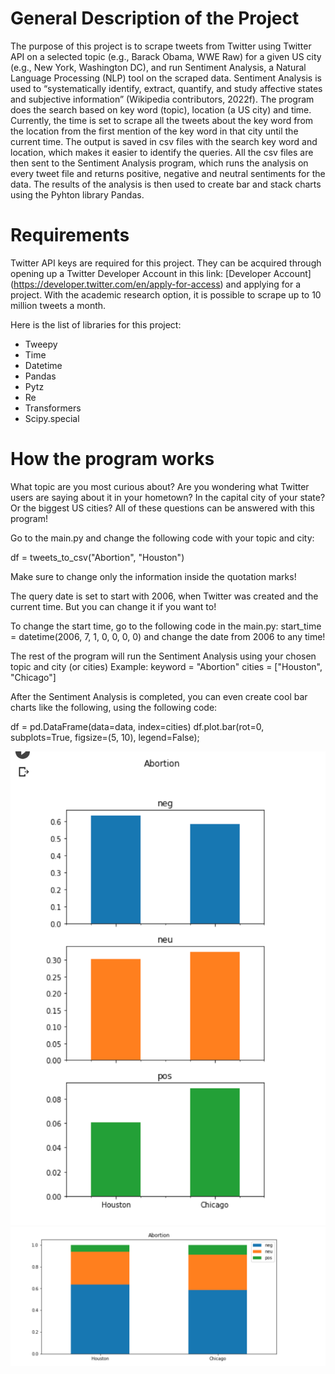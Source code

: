 # General Description of the Project

The purpose of this project is to scrape tweets from Twitter using Twitter API on a selected topic (e.g., Barack Obama, WWE Raw) for a given US city (e.g., New York, Washington DC), and run Sentiment Analysis, a Natural Language Processing (NLP) tool on the scraped data. Sentiment Analysis is used to “systematically identify, extract, quantify, and study affective states and subjective information” (Wikipedia contributors, 2022f). 
The program does the search based on key word (topic), location (a US city) and time. Currently, the time is set to scrape all the tweets about the key word from the location from the first mention of the key word in that city until the current time. The output is saved in csv files with the search key word and location, which makes it easier to identify the queries. All the csv files are then sent to the Sentiment Analysis program, which runs the analysis on every tweet file and returns positive, negative and neutral sentiments for the data. The results of the analysis is then used to create bar and stack charts using the Pyhton library Pandas. 

# Requirements

Twitter API keys are required for this project. They can be acquired through opening up a Twitter Developer Account in this link: [Developer Account] (https://developer.twitter.com/en/apply-for-access) and applying for a project. With the academic research option, it is possible to scrape up to 10 million tweets a month.  

Here is the list of libraries for this project:
* Tweepy
* Time
* Datetime
* Pandas
* Pytz
* Re
* Transformers
* Scipy.special



# How the program works

What topic are you most curious about? Are you wondering what Twitter users are saying about it in your hometown? In the capital city of your state? Or the biggest US cities? All of these questions can be answered with this program!

Go to the main.py and change the following code with your topic and city: 

df = tweets_to_csv("Abortion", "Houston")

Make sure to change only the information inside the quotation marks!

The query date is set to start with 2006, when Twitter was created and the current time. But you can change it if you want to!

To change the start time, go to the following code in the main.py:
start_time = datetime(2006, 7, 1, 0, 0, 0, 0) 
and change the date from 2006 to any time!

The rest of the program will run the Sentiment Analysis using your chosen topic and city (or cities)
Example:
keyword = "Abortion"
cities = ["Houston", "Chicago"] 

After the Sentiment Analysis is completed, you can even create cool bar charts like the following, using the following code:

df = pd.DataFrame(data=data, index=cities)
df.plot.bar(rot=0, subplots=True, figsize=(5, 10), legend=False);

![Sentiment Analysis](Step15_results.png)
![Houston vs Chicago for Abortion](step16_results.png)

